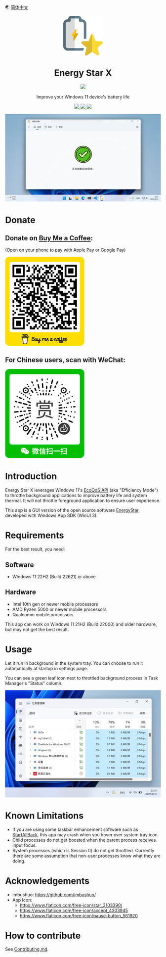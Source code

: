 🌏 [简体中文](README.zh-hans.md)


<p align="center">
  <img width="128" align="center" src="EnergyStarX/Assets/Icon.png" />
</p>

<h1 align="center" style="font-weight: bold">
  Energy Star X
</h1>

<p align="center">
  <a title="Get it from Microsoft" href="https://apps.microsoft.com/store/detail/9NF7JTB3B17P?launch=true&mode=full">
    <img src="https://get.microsoft.com/images/en-US%20dark.svg" width=144 />
  </a>
</p>

<p align="center">
  Improve your Windows 11 device's battery life
</p>

<p align="center">
  <a title="Microsoft Store Rating" href="https://www.microsoft.com/store/productId/9NF7JTB3B17P" target="_blank">
    <img src="https://img.shields.io/endpoint?color=red&label=Microsoft%20Store%20Rating&url=https%3A%2F%2Fmicrosoft-store-badge.fly.dev%2Fapi%2Frating%3FstoreId%3D9NF7JTB3B17P" />
  </a>
  <a title="GitHub Release" href="https://github.com/JasonWei512/EnergyStarX/releases" target="_blank">
    <img src="https://img.shields.io/github/v/release/JasonWei512/EnergyStarX?label=GitHub%20Release" />
  </a>
  <a title="Crowdin" href="https://crowdin.com/project/energystarx" target="_blank">
    <img src="https://badges.crowdin.net/energystarx/localized.svg" />
  </a>
</p>

![Screenshot](.github/images/Screenshot.png)


# Donate

## Donate on [Buy Me a Coffee](https://www.buymeacoffee.com/nickjohn):

(Open on your phone to pay with Apple Pay or Google Pay)

[![Buy me a coffee](./EnergyStarX/Assets/InApp/Buy_me_a_coffee.png)](https://www.buymeacoffee.com/nickjohn)

## For Chinese users, scan with WeChat:

![WeChat Donation QR Code](./EnergyStarX/Assets/InApp/WeChat_Donation_QR_Code.png)


# Introduction

Energy Star X leverages Windows 11's [EcoQoS API](https://devblogs.microsoft.com/performance-diagnostics/introducing-ecoqos/) (aka "Efficiency Mode") to throttle background applications to improve battery life and system thermal. It will not throttle foreground application to ensure user experience.

This app is a GUI version of the open source software [EnergyStar](https://github.com/imbushuo/EnergyStar/), developed with Windows App SDK (WinUI 3).


# Requirements

For the best result, you need:

## Software

- Windows 11 22H2 (Build 22621) or above

## Hardware

- Intel 10th gen or newer mobile processors
- AMD Ryzen 5000 or newer mobile processors
- Qualcomm mobile processors

This app can work on Windows 11 21H2 (Build 22000) and older hardware, but may not get the best result.


# Usage

Let it run in background in the system tray. You can choose to run it automatically at startup in settings page.

You can see a green leaf icon next to throttled background process in Task Manager's "Status" column.

![Task Manager Leaf](/EnergyStarX/Assets/InApp/Task_Manager_Leaf.jpg)


# Known Limitations

- If you are using some taskbar enhancement software such as [StartAllBack](https://www.startallback.com/), this app may crash when you hover over system tray icon.
- Child processes do not get boosted when the parent process receives input focus.
- System processes (which is Session 0) do not get throttled. Currently there are some assumption that non-user processes know what they are doing.


# Acknowledgements

- imbushuo: https://github.com/imbushuo/
- App Icon: 
  - https://www.flaticon.com/free-icon/star_3103390/
  - https://www.flaticon.com/free-icon/accept_4303945
  - https://www.flaticon.com/free-icon/pause-button_561920


# How to contribute

See [Contributing.md](./doc/Contributing.md).